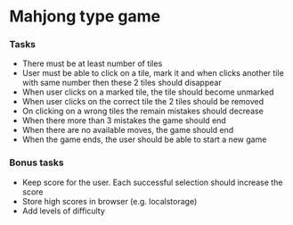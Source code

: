 # Mahjong type game

### Tasks
- There must be at least number of tiles
- User must be able to click on a tile, mark it and when clicks another tile with same number then these 2 tiles should disappear
- When user clicks on a marked tile, the tile should become unmarked
- When user clicks on the correct tile the 2 tiles should be removed
- On clicking on a wrong tiles the remain mistakes should decrease
- When there more than 3 mistakes the game should end
- When there are no available moves, the game should end
- When the game ends, the user should be able to start a new game

### Bonus tasks
- Keep score for the user. Each successful selection should increase the score
- Store high scores in browser (e.g. localstorage)
- Add levels of difficulty